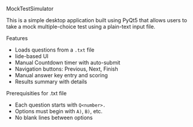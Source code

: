  MockTestSimulator

 This is a simple desktop application built using PyQt5 that allows users to take a mock multiple-choice test using a plain-text input file. 

 Features
  - Loads questions from a `.txt` file
  - lide-based UI
  - Manual Countdown timer with auto-submit
  - Navigation buttons: Previous, Next, Finish
  - Manual answer key entry and scoring
  - Results summary with details


 Prerequisities for .txt file
 
- Each question starts with `Q<number>.`
- Options must begin with `A)`, `B)`, etc.
- No blank lines between options




